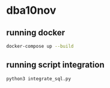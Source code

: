 # dba10nov

## running docker


```sh
docker-compose up --build
```

## running script integration

```sh
python3 integrate_sql.py
```